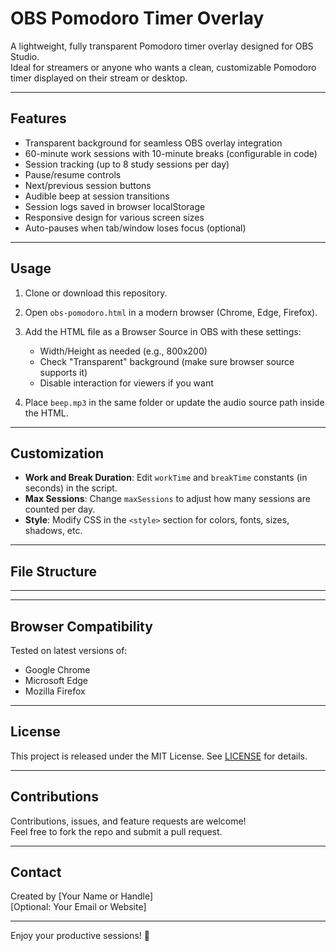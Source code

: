 # OBS Pomodoro Timer Overlay

A lightweight, fully transparent Pomodoro timer overlay designed for OBS Studio.  
Ideal for streamers or anyone who wants a clean, customizable Pomodoro timer displayed on their stream or desktop.

---

## Features

- Transparent background for seamless OBS overlay integration  
- 60-minute work sessions with 10-minute breaks (configurable in code)  
- Session tracking (up to 8 study sessions per day)  
- Pause/resume controls  
- Next/previous session buttons  
- Audible beep at session transitions  
- Session logs saved in browser localStorage  
- Responsive design for various screen sizes  
- Auto-pauses when tab/window loses focus (optional)

---

## Usage

1. Clone or download this repository.
2. Open `obs-pomodoro.html` in a modern browser (Chrome, Edge, Firefox).  
3. Add the HTML file as a Browser Source in OBS with these settings:
   - Width/Height as needed (e.g., 800x200)  
   - Check "Transparent" background (make sure browser source supports it)  
   - Disable interaction for viewers if you want

4. Place `beep.mp3` in the same folder or update the audio source path inside the HTML.

---

## Customization

- **Work and Break Duration**: Edit `workTime` and `breakTime` constants (in seconds) in the script.  
- **Max Sessions**: Change `maxSessions` to adjust how many sessions are counted per day.  
- **Style**: Modify CSS in the `<style>` section for colors, fonts, sizes, shadows, etc.

---

## File Structure




------

---

## Browser Compatibility

Tested on latest versions of:
- Google Chrome  
- Microsoft Edge  
- Mozilla Firefox

---

## License

This project is released under the MIT License. See [LICENSE](LICENSE) for details.

---

## Contributions

Contributions, issues, and feature requests are welcome!  
Feel free to fork the repo and submit a pull request.

---

## Contact

Created by [Your Name or Handle]  
[Optional: Your Email or Website]

---

Enjoy your productive sessions! 🍅

